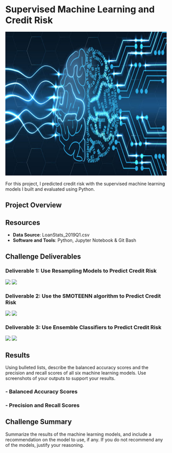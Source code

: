 # Supervised Machine Learning and Credit Risk

<img src="images/machine-learning-brain.jpg" width="1000" height="450">

For this project, I predicted credit risk with the supervised machine learning models I built and evaluated using Python.

## Project Overview


## Resources
- **Data Source**: LoanStats_2019Q1.csv
- **Software and Tools**: Python, Jupyter Notebook & Git Bash

## Challenge Deliverables

### Deliverable 1: Use Resampling Models to Predict Credit Risk

<img src="images/Delv 1.PNG">
<img src="images/Delv 1.PNG">

### Deliverable 2: Use the SMOTEENN algorithm to Predict Credit Risk

<img src="images/Delv 2.PNG">
<img src="images/Delv 2.PNG">

### Deliverable 3: Use Ensemble Classifiers to Predict Credit Risk

<img src="images/Delv 3.PNG">
<img src="images/Delv 3.PNG">

## Results

Using bulleted lists, describe the balanced accuracy scores and the precision and recall scores of all six machine learning models. Use screenshots of your outputs to support your results.

### - **Balanced Accuracy Scores**

### - **Precision and Recall Scores**

## Challenge Summary
Summarize the results of the machine learning models, and include a recommendation on the model to use, if any. If you do not recommend any of the models, justify your reasoning.
